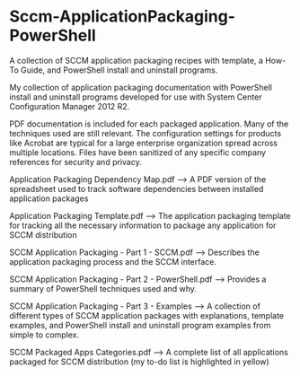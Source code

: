 # Sccm-ApplicationPackaging-PowerShell
A collection of SCCM application packaging recipes with template, a How-To Guide, and PowerShell install and uninstall programs.

My collection of application packaging documentation with PowerShell install and uninstall programs developed for use with System Center Configuration Manager 2012 R2.

PDF documentation is included for each packaged application. Many of the techniques used are still relevant. The configuration settings for products like Acrobat are typical for a large enterprise organization spread across multiple locations. Files have been sanitized of any specific company references for security and privacy.

Application Packaging Dependency Map.pdf --> A PDF version of the spreadsheet used to track software dependencies between installed application packages

Application Packaging Template.pdf --> The application packaging template for tracking all the necessary information to package any application for SCCM distribution

SCCM Application Packaging - Part 1 - SCCM.pdf --> Describes the application packaging process and the SCCM interface.

SCCM Application Packaging - Part 2 - PowerShell.pdf --> Provides a summary of PowerShell techniques used and why.

SCCM Application Packaging - Part 3 - Examples --> A collection of different types of SCCM application packages with explanations, template examples, and PowerShell install and uninstall program examples from simple to complex.

SCCM Packaged Apps Categories.pdf --> A complete list of all applications packaged for SCCM distribution (my to-do list is highlighted in yellow)
